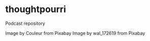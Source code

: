 # thoughtpourri
Podcast repository

Image by Couleur from Pixabay 
Image by wal_172619 from Pixabay 
